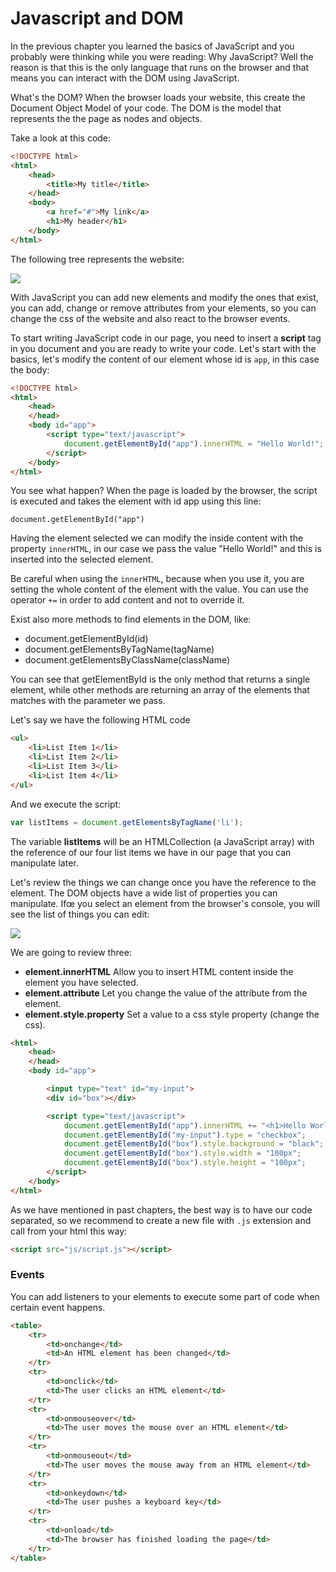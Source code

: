# Javascript and DOM

In the previous chapter you learned the basics of JavaScript and you probably were thinking while you were reading: Why JavaScript? Well the reason is that this is the only language that runs on the browser and that means you can interact with the DOM using JavaScript.

What's the DOM? When the browser loads your website, this create the Document Object Model of your code. The DOM is the model that represents the the page as nodes and objects.

Take a look at this code:

```html
<!DOCTYPE html>
<html>
    <head>
        <title>My title</title>
    </head>
    <body>
        <a href="#">My link</a>
        <h1>My header</h1>
    </body>
</html>
```

The following tree represents the website:

![](https://www.w3schools.com/js/pic_htmltree.gif)

With JavaScript you can add new elements and modify the ones that exist, you can add, change or remove attributes from your elements, so you can change the css of the website and also react to the browser events.

To start writing JavaScript code in our page, you need to insert a **script** tag in you document and you are ready to write your code. Let's start with the basics, let's modify the content of our element whose id is `app`, in this case the body:

```html
<!DOCTYPE html>
<html>
    <head>
    </head>
    <body id="app">
        <script type="text/javascript">
            document.getElementById("app").innerHTML = "Hello World!";
        </script>
    </body>
</html>
```

You see what happen? When the page is loaded by the browser, the script is executed and takes the element with id app using this line:

`document.getElementById("app")`

Having the element selected we can modify the inside content with the property `innerHTML`, in our case we pass the value "Hello World!" and this is inserted into the selected element.

Be careful when using the `innerHTML`, because when you use it, you are setting the whole content of the element with the value. You can use the operator `+=` in order to add content and not to override it.

Exist also more methods to find elements in the DOM, like:

* document.getElementById(id)
* document.getElementsByTagName(tagName)
* document.getElementsByClassName(className)

You can see that getElementById is the only method that returns a single element, while other methods are returning an array of the elements that matches with the parameter we pass.

Let's say we have the following HTML code

```html
<ul>
    <li>List Item 1</li>
    <li>List Item 2</li>
    <li>List Item 3</li>
    <li>List Item 4</li>
</ul>
```

And we execute the script:

```js
var listItems = document.getElementsByTagName('li');
```

The variable **listItems** will be an HTMLCollection (a JavaScript array) with the reference of our four list items we have in our page that you can manipulate later.

Let's review the things we can change once you have the reference to the element. The DOM objects have a wide list of properties you can manipulate. Ifœ you select an element from the browser's console, you will see the list of things you can edit:

![](https://user-images.githubusercontent.com/8913918/39292546-5ab43250-48eb-11e8-88b1-43cc0dab7a0f.png)

We are going to review three:

* **element.innerHTML** Allow you to insert HTML content inside the element you have selected.
* **element.attribute** Let you change the value of the attribute from the element.
* **element.style.property** Set a value to a css style property (change the css).

```html
<html>
    <head>
    </head>
    <body id="app">

        <input type="text" id="my-input">
        <div id="box"></div>

        <script type="text/javascript">
            document.getElementById("app").innerHTML += "<h1>Hello World!</h1>";
            document.getElementById("my-input").type = "checkbox";
            document.getElementById("box").style.background = "black";
            document.getElementById("box").style.width = "100px";
            document.getElementById("box").style.height = "100px";    
        </script>
    </body>
</html>
```

As we have mentioned in past chapters, the best way is to have our code separated, so we recommend to create a new file with `.js` extension and call from your html this way:

```html
<script src="js/script.js"></script>
```

### Events

You can add listeners to your elements to execute some part of code when certain event happens.

```html
<table>
    <tr>
        <td>onchange</td>
        <td>An HTML element has been changed</td>
    </tr>
    <tr>
        <td>onclick</td>
        <td>The user clicks an HTML element</td>
    </tr>
    <tr>
        <td>onmouseover</td>
        <td>The user moves the mouse over an HTML element</td>
    </tr>
    <tr>
        <td>onmouseout</td>
        <td>The user moves the mouse away from an HTML element</td>
    </tr>
    <tr>
        <td>onkeydown</td>
        <td>The user pushes a keyboard key</td>
    </tr>
    <tr>
        <td>onload</td>
        <td>The browser has finished loading the page</td>
    </tr>
</table>
```
